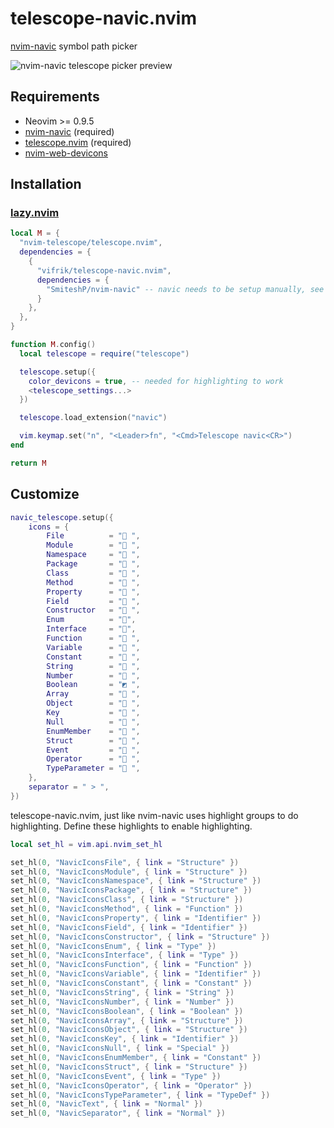 # telescope-navic.nvim
[nvim-navic](https://github.com/SmiteshP/nvim-navic) symbol path picker

![nvim-navic telescope picker preview](https://github.com/user-attachments/assets/8696cea8-e1df-4c43-896f-a3b88a5e1667)

## Requirements
- Neovim >= 0.9.5
- [nvim-navic](https://github.com/SmiteshP/nvim-navic) (required)
- [telescope.nvim](https://github.com/nvim-telescope/telescope.nvim) (required)
- [nvim-web-devicons](https://github.com/nvim-tree/nvim-web-devicons)

## Installation
### [lazy.nvim](https://github.com/folke/lazy.nvim)
```lua
local M = {
  "nvim-telescope/telescope.nvim",
  dependencies = {
    {
      "vifrik/telescope-navic.nvim",
      dependencies = {
        "SmiteshP/nvim-navic" -- navic needs to be setup manually, see nvim-navic
      }
    },
  },
}

function M.config()
  local telescope = require("telescope")

  telescope.setup({
    color_devicons = true, -- needed for highlighting to work
    <telescope_settings...>
  })

  telescope.load_extension("navic")

  vim.keymap.set("n", "<Leader>fn", "<Cmd>Telescope navic<CR>")
end

return M
```

## Customize
```lua
navic_telescope.setup({
    icons = {
        File          = "󰈙 ",
        Module        = " ",
        Namespace     = "󰌗 ",
        Package       = " ",
        Class         = "󰌗 ",
        Method        = "󰆧 ",
        Property      = " ",
        Field         = " ",
        Constructor   = " ",
        Enum          = "󰕘",
        Interface     = "󰕘",
        Function      = "󰊕 ",
        Variable      = "󰆧 ",
        Constant      = "󰏿 ",
        String        = "󰀬 ",
        Number        = "󰎠 ",
        Boolean       = "◩ ",
        Array         = "󰅪 ",
        Object        = "󰅩 ",
        Key           = "󰌋 ",
        Null          = "󰟢 ",
        EnumMember    = " ",
        Struct        = "󰌗 ",
        Event         = " ",
        Operator      = "󰆕 ",
        TypeParameter = "󰊄 ",
    },
    separator = " > ",
})
```

telescope-navic.nvim, just like nvim-navic uses highlight groups to do highlighting. Define these highlights to enable highlighting.
```lua
local set_hl = vim.api.nvim_set_hl

set_hl(0, "NavicIconsFile", { link = "Structure" })
set_hl(0, "NavicIconsModule", { link = "Structure" })
set_hl(0, "NavicIconsNamespace", { link = "Structure" })
set_hl(0, "NavicIconsPackage", { link = "Structure" })
set_hl(0, "NavicIconsClass", { link = "Structure" })
set_hl(0, "NavicIconsMethod", { link = "Function" })
set_hl(0, "NavicIconsProperty", { link = "Identifier" })
set_hl(0, "NavicIconsField", { link = "Identifier" })
set_hl(0, "NavicIconsConstructor", { link = "Structure" })
set_hl(0, "NavicIconsEnum", { link = "Type" })
set_hl(0, "NavicIconsInterface", { link = "Type" })
set_hl(0, "NavicIconsFunction", { link = "Function" })
set_hl(0, "NavicIconsVariable", { link = "Identifier" })
set_hl(0, "NavicIconsConstant", { link = "Constant" })
set_hl(0, "NavicIconsString", { link = "String" })
set_hl(0, "NavicIconsNumber", { link = "Number" })
set_hl(0, "NavicIconsBoolean", { link = "Boolean" })
set_hl(0, "NavicIconsArray", { link = "Structure" })
set_hl(0, "NavicIconsObject", { link = "Structure" })
set_hl(0, "NavicIconsKey", { link = "Identifier" })
set_hl(0, "NavicIconsNull", { link = "Special" })
set_hl(0, "NavicIconsEnumMember", { link = "Constant" })
set_hl(0, "NavicIconsStruct", { link = "Structure" })
set_hl(0, "NavicIconsEvent", { link = "Type" })
set_hl(0, "NavicIconsOperator", { link = "Operator" })
set_hl(0, "NavicIconsTypeParameter", { link = "TypeDef" })
set_hl(0, "NavicText", { link = "Normal" })
set_hl(0, "NavicSeparator", { link = "Normal" })
```
